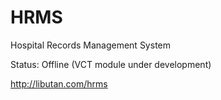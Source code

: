 # HRMS

Hospital Records Management System

Status: Offline (VCT module under development)

http://libutan.com/hrms
